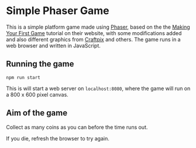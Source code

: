 # Simple Phaser Game

This is a simple platform game made using [Phaser](https://phaser.io/), based on the the [Making Your First Game](https://phaser.io/tutorials/making-your-first-phaser-3-game/part1) tutorial on their website, with some modifications added and also different graphics from [Craftpix](https://craftpix.net) and others. The game runs in a web browser and written in JavaScript.

## Running the game

`npm run start`

This is will start a web server on `localhost:8080`, where the game will run on a 800 x 600 pixel canvas.

## Aim of the game

Collect as many coins as you can before the time runs out.

If you die, refresh the browser to try again.